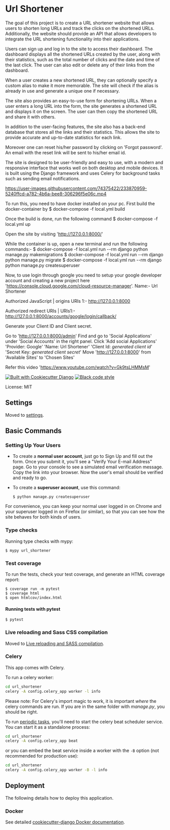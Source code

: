 # Url Shortener

The goal of this project is to create a URL shortener website that allows users to shorten long URLs and track the clicks on the shortened URLs. Additionally, the website should provide an API that allows developers to integrate the URL shortening functionality into their applications.

Users can sign up and log in to the site to access their dashboard. The dashboard displays all the shortened URLs created by the user, along with their statistics, such as the total number of clicks and the date and time of the last click. The user can also edit or delete any of their links from the dashboard.

When a user creates a new shortened URL, they can optionally specify a custom alias to make it more memorable. The site will check if the alias is already in use and generate a unique one if necessary.

The site also provides an easy-to-use form for shortening URLs. When a user enters a long URL into the form, the site generates a shortened URL and displays it on the screen. The user can then copy the shortened URL and share it with others.

In addition to the user-facing features, the site also has a back-end database that stores all the links and their statistics. This allows the site to provide accurate and up-to-date statistics for each link. 

Moreover one can reset his/her password by clicking on 'Forgot password'. An email with the reset link will be sent to his/her email id.

The site is designed to be user-friendly and easy to use, with a modern and responsive interface that works well on both desktop and mobile devices. It is built using the Django framework and uses Celery for background tasks such as sending email notifications.





https://user-images.githubusercontent.com/74375422/233870959-5240ffcd-a782-4b6a-bee8-306296f5e06c.mp4






To run this, you need to have docker installed on your pc.
First build the docker-container by 
        $ docker-compose -f local.yml build
 
Once the build is done, run the following command
        $ docker-compose -f local.yml up
        
Open the site by visiting 'http://127.0.0.1:8000/'

While the container is up, open a new terminal and run the following commands:- 
        $ docker-compose -f local.yml run --rm django python manage.py makemigrations
        $ docker-compose -f local.yml run --rm django python manage.py migrate
        $ docker-compose -f local.yml run --rm django python manage.py createsuperuser
        
Now, to use login through google you need to setup your google developer account and creating a new project here 'https://console.cloud.google.com/cloud-resource-manager'.
Name:- Url Shortener

Authorized JavaScript | origins URIs 1:- http://127.0.0.1:8000

Authorized redirect URIs | URIs1:- http://127.0.0.1:8000/accounts/google/login/callback/

Generate your Client ID and Client secret.

Go to 'http://127.0.0.1:8000/admin'
Find and go to 'Social Applications' under 'Social Accounts' in the right panel.
Click 'Add social Applications'
'Provider: Google'
'Name: Url Shortener'
'Client Id: *generated client id*'
'Secret Key: *generated client secret*'
Move 'http://127.0.0.1:8000' from 'Available Sites' to 'Chosen Sites'

Refer this video 'https://www.youtube.com/watch?v=Gk9tsLHMMsM'








[![Built with Cookiecutter Django](https://img.shields.io/badge/built%20with-Cookiecutter%20Django-ff69b4.svg?logo=cookiecutter)](https://github.com/cookiecutter/cookiecutter-django/)
[![Black code style](https://img.shields.io/badge/code%20style-black-000000.svg)](https://github.com/ambv/black)

License: MIT

## Settings

Moved to [settings](http://cookiecutter-django.readthedocs.io/en/latest/settings.html).

## Basic Commands

### Setting Up Your Users

-   To create a **normal user account**, just go to Sign Up and fill out the form. Once you submit it, you'll see a "Verify Your E-mail Address" page. Go to your console to see a simulated email verification message. Copy the link into your browser. Now the user's email should be verified and ready to go.

-   To create a **superuser account**, use this command:

        $ python manage.py createsuperuser

For convenience, you can keep your normal user logged in on Chrome and your superuser logged in on Firefox (or similar), so that you can see how the site behaves for both kinds of users.

### Type checks

Running type checks with mypy:

    $ mypy url_shortener

### Test coverage

To run the tests, check your test coverage, and generate an HTML coverage report:

    $ coverage run -m pytest
    $ coverage html
    $ open htmlcov/index.html

#### Running tests with pytest

    $ pytest

### Live reloading and Sass CSS compilation

Moved to [Live reloading and SASS compilation](https://cookiecutter-django.readthedocs.io/en/latest/developing-locally.html#sass-compilation-live-reloading).

### Celery

This app comes with Celery.

To run a celery worker:

``` bash
cd url_shortener
celery -A config.celery_app worker -l info
```

Please note: For Celery's import magic to work, it is important *where* the celery commands are run. If you are in the same folder with *manage.py*, you should be right.

To run [periodic tasks](https://docs.celeryq.dev/en/stable/userguide/periodic-tasks.html), you'll need to start the celery beat scheduler service. You can start it as a standalone process:

``` bash
cd url_shortener
celery -A config.celery_app beat
```

or you can embed the beat service inside a worker with the `-B` option (not recommended for production use):

``` bash
cd url_shortener
celery -A config.celery_app worker -B -l info
```

## Deployment

The following details how to deploy this application.

### Docker

See detailed [cookiecutter-django Docker documentation](http://cookiecutter-django.readthedocs.io/en/latest/deployment-with-docker.html).


